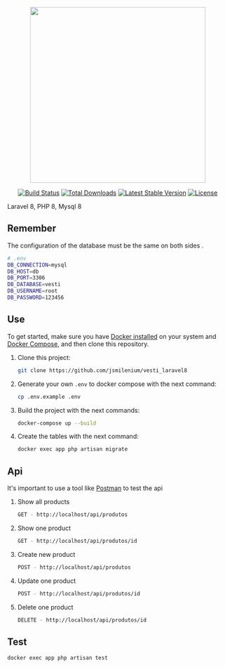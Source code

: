 <p align="center"><a href="https://laravel.com" target="_blank"><img src="https://raw.githubusercontent.com/laravel/art/master/logo-lockup/5%20SVG/2%20CMYK/1%20Full%20Color/laravel-logolockup-cmyk-red.svg" width="400"></a></p>

<p align="center">
<a href="https://travis-ci.org/laravel/framework"><img src="https://travis-ci.org/laravel/framework.svg" alt="Build Status"></a>
<a href="https://packagist.org/packages/laravel/framework"><img src="https://img.shields.io/packagist/dt/laravel/framework" alt="Total Downloads"></a>
<a href="https://packagist.org/packages/laravel/framework"><img src="https://img.shields.io/packagist/v/laravel/framework" alt="Latest Stable Version"></a>
<a href="https://packagist.org/packages/laravel/framework"><img src="https://img.shields.io/packagist/l/laravel/framework" alt="License"></a>
</p>

Laravel 8, PHP 8, Mysql 8

## Remember

The configuration of the database must be the same on both sides .

   ```sh
   # .env
   DB_CONNECTION=mysql
   DB_HOST=db
   DB_PORT=3306
   DB_DATABASE=vesti
   DB_USERNAME=root
   DB_PASSWORD=123456
   ```

## Use

To get started, make sure you have [Docker installed](https://docs.docker.com/) on your system and [Docker Compose](https://docs.docker.com/compose/install/), and then clone this repository.

1. Clone this project:

   ```sh
   git clone https://github.com/jsmilenium/vesti_laravel8
   ```

2. Generate your own `.env` to docker compose with the next command:

   ```sh
   cp .env.example .env
   ```

3. Build the project with the next commands:

   ```sh
   docker-compose up --build
   ```
   
4. Create the tables with the next command:
   
   ```sh
   docker exec app php artisan migrate
   ```

## Api

It's important to use a tool like [Postman](https://www.postman.com//) to test the api

1. Show all products

   ```sh
   GET - http://localhost/api/produtos
   ```

2. Show one product

   ```sh
   GET - http://localhost/api/produtos/id
   ```

3. Create new product

   ```sh
   POST - http://localhost/api/produtos
   ```

4. Update one product

   ```sh
   POST - http://localhost/api/produtos/id
   ```

5. Delete one product

   ```sh
   DELETE - http://localhost/api/produtos/id
   ```

## Test

   ```sh
   docker exec app php artisan test
   ```

